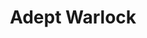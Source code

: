 ---
title: "Adept Warlock"
canonical: "skill/warlock-x"
lists:
    - essence-creature-loresheets
tier: 2
osp_cost: 20
prerequisites: ["warlock-x/1"]
replacement: true
ladder: "warlock"
---